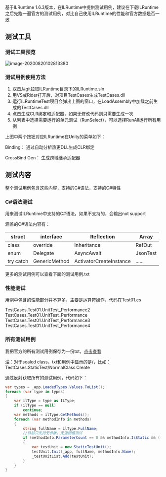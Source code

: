 基于ILRuntime 1.6.3版本，在ILRuntime中提供测试用例，建议在下载ILRuntime之后先跑一遍官方的测试用例，对比自己使用ILRuntime的性能和官方数据是否一致

## 测试工具

### 测试工具预览

![image-20200820102813380](https://img2020.cnblogs.com/blog/363476/202008/363476-20200831092335540-1083032960.png)

### 测试用例使用方法

1. 双击从git拉取ILRuntime目录下的ILRuntime.sln
2. 用VS或Rider打开后，对项目TestCases生成TestCases.dll
3. 运行ILRuntimeTest项目会弹出上图的窗口，在LoadAssembly中加载之前生成的TestCases.dll
4. 点击生成CLR绑定和适配器，如果无修改代码则只需要生成一次
5. 从列表中选择需要运行的单元测试（RunSelect），可以选择RunAll运行所有用例

上图中两个按钮对应ILRuntime在Unity的菜单如下：

Binding： 通过自动分析热更DLL生成CLR绑定

CrossBind Gen： 生成跨域继承适配器

## 测试内容

整个测试用例包含这些内容，支持的C#语法，支持的C#特性

### C#语法测试

用来测试ILRuntime中支持的C#语法，如果不支持的，会输出not support

涵盖的C#语法内容有：

| struct    | interface     | Reflection              | Array    |
| --------- | ------------- | ----------------------- | -------- |
| class     | override      | Inheritance             | RefOut   |
| enum      | Delegate      | AsyncAwait              | JsonTest |
| try catch | GenericMethod | ActivatorCreateInstance | ......   |

更多的测试用例可以查看下面的测试用例.txt

### 性能测试

用例中包含的性能部分并不算多，主要是运算符操作，代码在Test01.cs

TestCases.Test01.UnitTest_Performance2
TestCases.Test01.UnitTest_Performance
TestCases.Test01.UnitTest_Performance3
TestCases.Test01.UnitTest_Performance4

### 所有测试用例

我把官方的所有测试用例保存为一份txt，[点击查看](https://github.com/zhaoqingqing/blog_samplecode/tree/master/technical-research/ILRuntime)

注：对于sealed class，txt和用例中显示的是/，比如：TestCases.StaticTest/NormalClass.Create

通过反射获取所有的测试用例，代码如下：

```c#
var types = _app.LoadedTypes.Values.ToList();
foreach (var type in types)
{
	var ilType = type as ILType;
	if (ilType == null)
		continue;
	var methods = ilType.GetMethods();
	foreach (var methodInfo in methods)
	{
		string fullName = ilType.FullName;
		//目前只支持无参数，无返回值测试
		if (methodInfo.ParameterCount == 0 && methodInfo.IsStatic && ((ILRuntime.CLR.Method.ILMethod)methodInfo).Definition.IsPublic)
		{
			var testUnit = new StaticTestUnit();
			testUnit.Init(_app, fullName, methodInfo.Name);
			_testUnitList.Add(testUnit);
		}
	}
}
```
